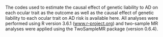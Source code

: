 The codes used to estimate the causal effect of genetic liability to AD on each ocular trait as the outcome as well as the causal effect of genetic liability to each ocular trait on AD risk is available here.
All analyses were performed using R version 3.6.1 (www.r-project.org) and two-sample MR analyses were applied using the TwoSampleMR package (version 0.6.4). 
